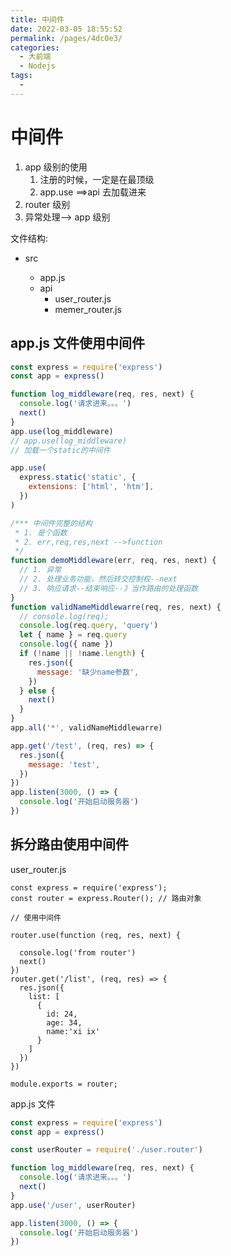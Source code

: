 ```yaml
---
title: 中间件
date: 2022-03-05 18:55:52
permalink: /pages/4dc0e3/
categories:
  - 大前端
  - Nodejs
tags:
  -
---
```


# 中间件

1. app 级别的使用
   1. 注册的时候，一定是在最顶级
   2. app.use ==>api 去加载进来
2. router 级别
3. 异常处理--> app 级别

文件结构:

- src

  - app.js
  - api
    - user_router.js
    - memer_router.js

## app.js 文件使用中间件

```js
const express = require('express')
const app = express()

function log_middleware(req, res, next) {
  console.log('请求进来。。。')
  next()
}
app.use(log_middleware)
// app.use(log_middleware)
// 加载一个static的中间件

app.use(
  express.static('static', {
    extensions: ['html', 'htm'],
  })
)

/*** 中间件完整的结构
 * 1. 是个函数
 * 2. err,req,res,next -->function
 */
function demoMiddleware(err, req, res, next) {
  // 1. 异常
  // 2. 处理业务功能，然后转交控制权--next
  // 3. 响应请求--结束响应--》当作路由的处理函数
}
function validNameMiddlewarre(req, res, next) {
  // console.log(req);
  console.log(req.query, 'query')
  let { name } = req.query
  console.log({ name })
  if (!name || !name.length) {
    res.json({
      message: '缺少name参数',
    })
  } else {
    next()
  }
}
app.all('*', validNameMiddlewarre)

app.get('/test', (req, res) => {
  res.json({
    message: 'test',
  })
})
app.listen(3000, () => {
  console.log('开始启动服务器')
})
```

## 拆分路由使用中间件

user_router.js

```
const express = require('express');
const router = express.Router(); // 路由对象

// 使用中间件

router.use(function (req, res, next) {

  console.log('from router')
  next()
})
router.get('/list', (req, res) => {
  res.json({
    list: [
      {
        id: 24,
        age: 34,
        name:'xi ix'
      }
    ]
  })
})

module.exports = router;
```

app.js 文件

```js
const express = require('express')
const app = express()

const userRouter = require('./user.router')

function log_middleware(req, res, next) {
  console.log('请求进来。。。')
  next()
}
app.use('/user', userRouter)

app.listen(3000, () => {
  console.log('开始启动服务器')
})
```
